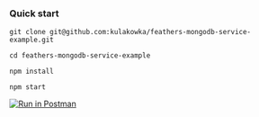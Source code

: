 ### Quick start

```
git clone git@github.com:kulakowka/feathers-mongodb-service-example.git

cd feathers-mongodb-service-example

npm install

npm start
```

[![Run in Postman](https://run.pstmn.io/button.png)](https://www.getpostman.com/run-collection/39470d10b78a47070620)